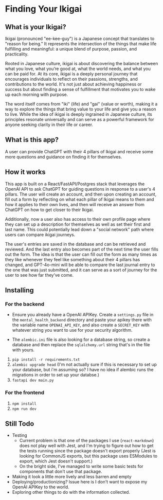 # Finding Your Ikigai

## What is your Ikigai? 
Ikigai (pronounced "ee-kee-guy") is a Japanese concept that translates to "reason for being." It represents the intersection of the things that make life fulfilling and meaningful: a unique blend of purpose, passion, and practicality.

Rooted in Japanese culture, ikigai is about discovering the balance between what you love, what you’re good at, what the world needs, and what you can be paid for. At its core, ikigai is a deeply personal journey that encourages individuals to reflect on their passions, strengths, and contributions to the world. It's not just about achieving happiness or success but about finding a sense of fulfillment that motivates you to wake up each morning with purpose.

The word itself comes from "iki" (life) and "gai" (value or worth), making it a way to explore the things that bring value to your life and give you a reason to live. While the idea of ikigai is deeply ingrained in Japanese culture, its principles resonate universally and can serve as a powerful framework for anyone seeking clarity in their life or career.

## What is this app?
A user can provide ChatGPT with their 4 pillars of Ikigai and receive some more questions and guidance on finding it for themselves.

## How it works
This app is built on a React/FastAPI/Postgres stack that leverages the OpenAI API to ask ChatGPT for guiding questions in response to a user's 4 pillars. The user will create an account, and then upon creating an account, fill out a form by reflecting on what each pillar of Ikigai means to them and how it applies to their own lives, and then will receive an answer from ChatGPT on how to get closer to their Ikigai.

Additionally, now a user also has access to their own profile page where they can set up a description for themselves as well as set their first and last name. This could potentially lead down a "social network" path where users can compare ikigai journeys. 

The user's entries are saved in the database and can be retrieved and reviewed. And the last entry also becomes part of the next time the user fills out the form. The idea is that the user can fill out the form as many times as they like whenever they feel like something about their 4 pillars has changed, and GPT-4o-mini will be able to compare the last journal entry to the one that was just submitted, and it can serve as a sort of journey for the user to see how far they've come.

## Installing
### For the backend
* Ensure you already have a OpenAI APIKey. Create a `settings.py` file in the `mental_health_backend` directory and paste your apikey there with the variable name `OPENAI_API_KEY`, and also create a `SECRET_KEY` with whatever string you want to use for your security algorithm.

* The `alembic.ini` file is also looking for a database string, so create a database and then replace the `sqlalchemy.url` string that's in the file with yours.

1. `pip install -r requirements.txt`
2. `alembic upgrade head` (I'm not actually sure if this is necessary to set up your database, but i'm assuming so? I have no idea if alembic runs the migrations in order to set up your databse.)
3. `fastapi dev main.py`

### For the frontend
1. `npm install`
2. `npm run dev`


## Still Todo
* Testing
  * Current problem is that one of the packages I use (`react-markdown`) does not play well with Jest, and I'm trying to figure out how to get the tests running since the package doesn't export properly (Jest is looking for CommonJS exports, but this package uses ESModules to export, which Jest doesn't support.)
  * On the bright side, I've managed to write some basic tests for components that don't use that package.
* Making it look a little more lively and less barren and empty
* Deploying/productionizing? Issue here is I don't want to expose my OpenAI APIKey to the world.
* Exploring other things to do with the information collected.
